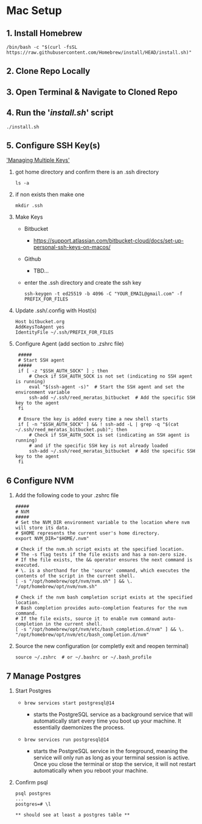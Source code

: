 # Mac Setup

## 1. Install Homebrew

```
/bin/bash -c "$(curl -fsSL https://raw.githubusercontent.com/Homebrew/install/HEAD/install.sh)"
```

## 2. Clone Repo Locally

## 3. Open Terminal & Navigate to Cloned Repo

## 4. Run the '_install.sh_' script

```
./install.sh
```

## 5. Configure SSH Key(s)

['Managing Multiple Keys']('https://www.youtube.com/watch?v=pE3EuiyShoM')

1. got home directory and confirm there is an .ssh directory
    ```
    ls -a
    ```

2. if non exists then make one
    ```
    mkdir .ssh
    ```


3. Make Keys

    - Bitbucket
        - https://support.atlassian.com/bitbucket-cloud/docs/set-up-personal-ssh-keys-on-macos/
    - Github
        - TBD...

    - enter the .ssh directory and create the ssh key

        ```
        ssh-keygen -t ed25519 -b 4096 -C "YOUR_EMAIL@gmail.com" -f PREFIX_FOR_FILES
        ```

4. Update .ssh/.config with Host(s)

    ```
    Host bitbucket.org
    AddKeysToAgent yes
    IdentityFile ~/.ssh/PREFIX_FOR_FILES
    ```


5. Configure Agent (add section to .zshrc file)

   ```
    #####
    # Start SSH agent
    #####
    if [ -z "$SSH_AUTH_SOCK" ] ; then
        # Check if SSH_AUTH_SOCK is not set (indicating no SSH agent is running)
        eval "$(ssh-agent -s)"  # Start the SSH agent and set the environment variable
        ssh-add ~/.ssh/reed_meratas_bitbucket  # Add the specific SSH key to the agent
    fi

    # Ensure the key is added every time a new shell starts
    if [ -n "$SSH_AUTH_SOCK" ] && ! ssh-add -L | grep -q "$(cat ~/.ssh/reed_meratas_bitbucket.pub)"; then
        # Check if SSH_AUTH_SOCK is set (indicating an SSH agent is running)
        # and if the specific SSH key is not already loaded
        ssh-add ~/.ssh/reed_meratas_bitbucket  # Add the specific SSH key to the agent
    fi
   ```


## 6 Configure NVM

1. Add the following code to your .zshrc file

    ```
    #####
    # NVM
    #####
    # Set the NVM_DIR environment variable to the location where nvm will store its data.
    # $HOME represents the current user's home directory.
    export NVM_DIR="$HOME/.nvm"

    # Check if the nvm.sh script exists at the specified location.
    # The -s flag tests if the file exists and has a non-zero size.
    # If the file exists, the && operator ensures the next command is executed.
    # \. is a shorthand for the 'source' command, which executes the contents of the script in the current shell.
    [ -s "/opt/homebrew/opt/nvm/nvm.sh" ] && \. "/opt/homebrew/opt/nvm/nvm.sh"

    # Check if the nvm bash completion script exists at the specified location.
    # Bash completion provides auto-completion features for the nvm command.
    # If the file exists, source it to enable nvm command auto-completion in the current shell.
    [ -s "/opt/homebrew/opt/nvm/etc/bash_completion.d/nvm" ] && \. "/opt/homebrew/opt/nvm/etc/bash_completion.d/nvm"
    ```

2. Source the new configuration (or completly exit and reopen terminal)

    ```
    source ~/.zshrc  # or ~/.bashrc or ~/.bash_profile
    ```

## 7 Manage Postgres

1. Start Postgres
    - `brew services start postgresql@14`

      - starts the PostgreSQL service as a background service that will automatically start every time you boot up your machine. It essentially daemonizes the process.

    - `brew services run postgresql@14`
      - starts the PostgreSQL service in the foreground, meaning the service will only run as long as your terminal session is active. Once you close the terminal or stop the service, it will not restart automatically when you reboot your machine.

2. Confirm psql

    ```
    psql postgres
    ...
    postgres=# \l

    ** should see at least a postgres table **

    ```